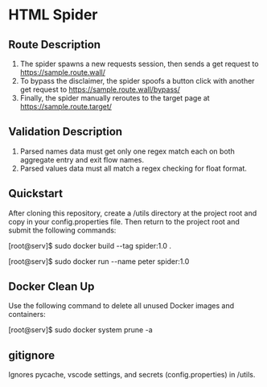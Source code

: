 # HTML Spider
## Route Description
1. The spider spawns a new requests session, then sends a get request to https://sample.route.wall/
2. To bypass the disclaimer, the spider spoofs a button click with another get request to https://sample.route.wall/bypass/
3. Finally, the spider manually reroutes to the target page at https://sample.route.target/

## Validation Description
1. Parsed names data must get only one regex match each on both aggregate entry and exit flow names.
2. Parsed values data must all match a regex checking for float format.

## Quickstart
After cloning this repository, create a /utils directory at the project root and copy in your config.properties file. Then return to the project root and submit the following commands:

[root@serv]$ sudo docker build --tag spider:1.0 .

[root@serv]$ sudo docker run --name peter spider:1.0

## Docker Clean Up
Use the following command to delete all unused Docker images and containers:

[root@serv]$ sudo docker system prune -a

## gitignore
Ignores pycache, vscode settings, and secrets (config.properties) in /utils.